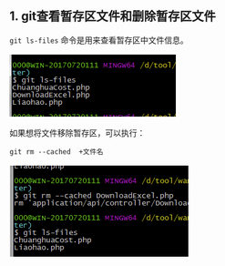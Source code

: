 ## 1. git查看暂存区文件和删除暂存区文件

`git ls-files`    命令是用来查看暂存区中文件信息。

![](pics/2-1-查看暂存区文件.png)


如果想将文件移除暂存区，可以执行：

`git rm --cached  +文件名`

![](pics/2-2-将文件从暂存区移除.png)
